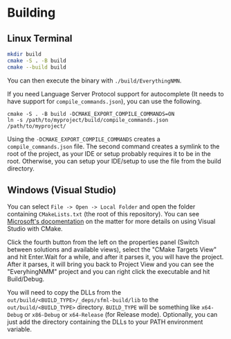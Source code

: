 # Building

## Linux Terminal

```bash
mkdir build
cmake -S . -B build
cmake --build build
```

You can then execute the binary with `./build/EverythingNMN`.

If you need Language Server Protocol support for autocomplete (It needs to have support for `compile_commands.json`),
you can use the following.

```
cmake -S . -B build -DCMAKE_EXPORT_COMPILE_COMMANDS=ON
ln -s /path/to/myproject/build/compile_commands.json /path/to/myproject/
```

Using the `-DCMAKE_EXPORT_COMPILE_COMMANDS` creates a `compile_commands.json` file. The second command creates a symlink
to the root of the project, as your IDE or setup probably requires it to be in the root. Otherwise, you can setup your
IDE/setup to use the file from the build directory.

## Windows (Visual Studio)

You can select `File -> Open -> Local Folder` and open the folder containing `CMakeLists.txt` (the root of this repository).
You can see [Microsoft's docomentation](https://learn.microsoft.com/en-us/cpp/build/cmake-projects-in-visual-studio) 
on the matter for more details on using Visual Studio with CMake.

Click the fourth button from the left on the properties panel (Switch between solutions and available views),
select the "CMake Targets View" and hit Enter.Wait for a while, and after it parses it, you will have the project.
After it parses, it will bring you back to Project View and you can see the "EveryhingNMM" project and you can 
right click the executable and hit Build/Debug. 

You will need to copy the DLLs from the `out/build/<BUILD_TYPE>/_deps/sfml-build/lib` to the `out/build/<BUILD_TYPE>` directory.
`BUILD_TYPE` will be something like `x64-Debug` or `x86-Debug` or `x64-Release` (for Release mode).
Optionally, you can just add the directory containing the DLLs to your PATH environment variable.
